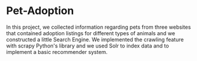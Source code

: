 # Pet-Adoption

In this project, we collected information regarding pets from three websites that contained
adoption listings for different types of animals and we constructed a little Search Engine.
We implemented the crawling feature with scrapy Python's library and we used Solr to index data and to implement a basic recommender system.  
